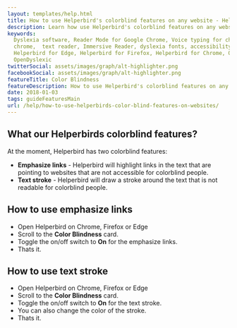 ```yaml
---
layout: templates/help.html
title: How to use Helperbird's colorblind features on any website - Helperbird
description: Learn how use Helperbird's colorblind features on any website or app.
keywords:
  Dyslexia software, Reader Mode for Google Chrome, Voice typing for chrome, Text to speech for
  chrome,  text reader, Immersive Reader, dyslexia fonts, accessibility software, dyslexia software,
  Helperbird for Edge, Helperbird for Firefox, Helperbird for Chrome, Opendyslexic for Chrome,
  OpenDyslexic
twitterSocial: assets/images/graph/alt-highlighter.png
facebookSocial: assets/images/graph/alt-highlighter.png
featureTitle: Color Blindness
featureDescription: How to use Helperbird's colorblind features on any website
date: 2018-01-03
tags: guideFeaturesMain
url: /help/how-to-use-helperbirds-color-blind-features-on-websites/
---
```


## What our Helperbirds colorblind features?

At the moment, Helperbird has two colorblind features:

- **Emphasize links** - Helperbird will highlight links in the text that are pointing to websites
  that are not accessible for colorblind people.
- **Text stroke** - Helperbird will draw a stroke around the text that is not readable for
  colorblind people.

## How to use emphasize links

- Open Helperbird on Chrome, Firefox or Edge
- Scroll to the **Color Blindness** card.
- Toggle the on/off switch to **On** for the emphasize links.
- Thats it.

## How to use text stroke

- Open Helperbird on Chrome, Firefox or Edge
- Scroll to the **Color Blindness** card.
- Toggle the on/off switch to **On** for the text stroke.
- You can also change the color of the stroke.
- Thats it.
